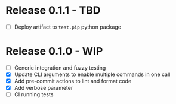 # Release 0.1.1 - TBD #
- [ ] Deploy artifact to `test.pip` python package 

# Release 0.1.0 - WIP #

- [ ] Generic integration and fuzzy testing
- [X] Update CLI arguments to enable multiple commands in one call
- [X] Add pre-commit actions to lint and format code
- [X] Add verbose parameter
- [ ] CI running tests
